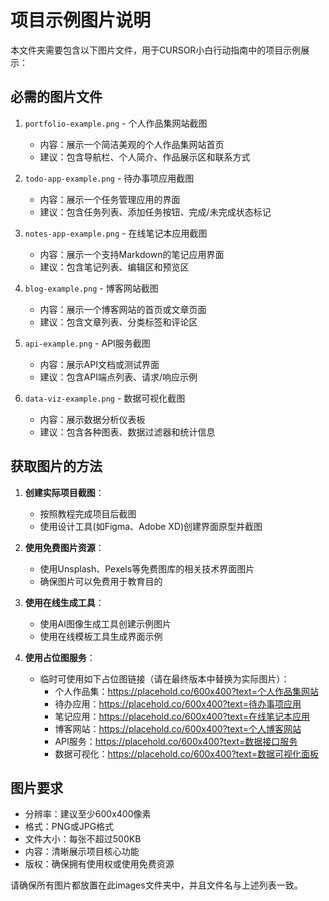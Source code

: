 # 项目示例图片说明

本文件夹需要包含以下图片文件，用于CURSOR小白行动指南中的项目示例展示：

## 必需的图片文件

1. `portfolio-example.png` - 个人作品集网站截图
   - 内容：展示一个简洁美观的个人作品集网站首页
   - 建议：包含导航栏、个人简介、作品展示区和联系方式

2. `todo-app-example.png` - 待办事项应用截图
   - 内容：展示一个任务管理应用的界面
   - 建议：包含任务列表、添加任务按钮、完成/未完成状态标记

3. `notes-app-example.png` - 在线笔记本应用截图
   - 内容：展示一个支持Markdown的笔记应用界面
   - 建议：包含笔记列表、编辑区和预览区

4. `blog-example.png` - 博客网站截图
   - 内容：展示一个博客网站的首页或文章页面
   - 建议：包含文章列表、分类标签和评论区

5. `api-example.png` - API服务截图
   - 内容：展示API文档或测试界面
   - 建议：包含API端点列表、请求/响应示例

6. `data-viz-example.png` - 数据可视化截图
   - 内容：展示数据分析仪表板
   - 建议：包含各种图表、数据过滤器和统计信息

## 获取图片的方法

1. **创建实际项目截图**：
   - 按照教程完成项目后截图
   - 使用设计工具(如Figma、Adobe XD)创建界面原型并截图

2. **使用免费图片资源**：
   - 使用Unsplash、Pexels等免费图库的相关技术界面图片
   - 确保图片可以免费用于教育目的

3. **使用在线生成工具**：
   - 使用AI图像生成工具创建示例图片
   - 使用在线模板工具生成界面示例

4. **使用占位图服务**：
   - 临时可使用如下占位图链接（请在最终版本中替换为实际图片）：
     - 个人作品集：https://placehold.co/600x400?text=个人作品集网站
     - 待办应用：https://placehold.co/600x400?text=待办事项应用
     - 笔记应用：https://placehold.co/600x400?text=在线笔记本应用
     - 博客网站：https://placehold.co/600x400?text=个人博客网站
     - API服务：https://placehold.co/600x400?text=数据接口服务
     - 数据可视化：https://placehold.co/600x400?text=数据可视化面板

## 图片要求

- 分辨率：建议至少600x400像素
- 格式：PNG或JPG格式
- 文件大小：每张不超过500KB
- 内容：清晰展示项目核心功能
- 版权：确保拥有使用权或使用免费资源

请确保所有图片都放置在此images文件夹中，并且文件名与上述列表一致。 